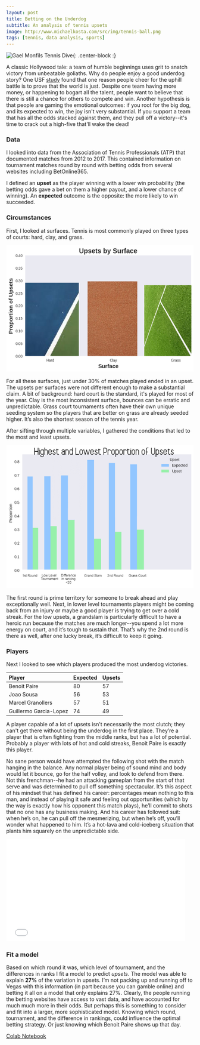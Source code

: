 ```yaml
---
layout: post
title: Betting on the Underdog
subtitle: An analysis of tennis upsets
image: http://www.michaelkosta.com/src/img/tennis-ball.png
tags: [tennis, data analysis, sports]
---
```

![Gael Monfils Tennis Dive](https://cdn.newsapi.com.au/image/v1/2d0513f542f437ec3f887744b85a4d93?width=650){: .center-block :}

A classic Hollywood tale: a team of humble beginnings uses grit to snatch victory from unbeatable goliaths. Why do people enjoy a good underdog story?  One USF [study](https://scholarcommons.usf.edu/cgi/viewcontent.cgi?referer=https://www.bing.com/&httpsredir=1&article=3898&context=etd) found that one reason people cheer for the uphill battle is to prove that the world is just. Despite one team having more money, or happening to bogart all the talent, people want to believe that there is still a chance for others to compete and win. Another hypothesis is that people are gaming the emotional outcomes: if you root for the big dog, and its expected to win, the joy isn't very substantial. If you support a team that has all the odds stacked against them, and they pull off a victory--it's time to crack out a high-five that'll wake the dead!

### Data

I looked into data from the Association of Tennis Professionals (ATP) that documented matches from 2012 to 2017. This contained information on tournament matches round by round with betting odds from several websites including BetOnline365.

I defined an **upset** as the player winning with a lower win probability (the betting odds gave a bet on them a higher payout, and a lower chance of winning). An **expected** outcome is the opposite: the more likely to win succeeded. 

### Circumstances

First, I looked at surfaces. Tennis is most commonly played on three types of courts: hard, clay, and grass. 

![Upsets by surface](/img/Bigger-upsets-by-surface.png)

For all these surfaces, just under 30% of matches played ended in an upset. The upsets per surfaces were not different enough to make a substantial claim. A bit of background: hard court is the standard, it's played for most of the year. Clay is the most inconsistent surface, bounces can be erratic and unpredictable. Grass court tournaments often have their own unique seeding system so the players that are better on grass are already seeded higher. It’s also the shortest season of the tennis year.


After sifting through multiple variables, I gathered the conditions that led to the most and least upsets. 

![Highs and lows upsets](/img/High_low_upsets.png)

The first round is prime territory for someone to break ahead and play exceptionally well. Next, in lower level tournaments players might be coming back from an injury or maybe a good player is trying to get over a cold streak. 
For the low upsets, a grandslam is particularly difficult to have a heroic run because the matches are much longer--you spend a lot more energy on court, and it’s tough to sustain that. That’s why the 2nd round is there as well, after one lucky break, it’s difficult to keep it going.

### Players

Next I looked to see which players produced the most underdog victories.

| Player | Expected | Upsets |
| :------ |:--- | :--- |
| Benoit Paire | 80 | 57 |
| Joao Sousa | 56 | 53 |
| Marcel Granollers | 57 | 51 |
| Guillermo Garcia-Lopez| 74 | 49 |


A player capable of a lot of upsets isn't necessarily the most clutch; they can't get there without being the underdog in the first place. They’re a player that is often fighting from the middle ranks, but has a lot of potential. Probably a player with lots of hot and cold streaks, Benoit Paire is exactly this player.  

No sane person would have attempted the following shot with the match hanging in the balance. Any normal player being of sound mind and body would let it bounce, go for the half volley, and look to defend from there. Not this frenchman--he had an attacking gameplan from the start of that serve and was determined to pull off something spectacular. It’s this aspect of his mindset that has defined his career: percentages mean nothing to this man, and instead of playing it safe and feeling out opportunities (which by the way is exactly how his opponent this match plays), he’ll commit to shots that no one has any business making. And his career has followed suit: when he’s on, he can pull off the mesmerizing, but when he’s off, you’ll wonder what happened to him. It’s a hot-lava and cold-iceberg  situation that plants him squarely on the unpredictable side. 

<iframe src="/img/Benoit_trimmed_drop.webm" width="480" height="273" frameBorder="0" class="giphy-embed" allowFullScreen></iframe>

### Fit a model 
Based on which round it was, which level of tournament, and the differences in ranks I fit a model to predict _upsets_. The model was able to explain **27%** of the variation in upsets. 
I’m not packing up and running off to Vegas with this information (in part because you can gamble online) and betting it all on a model that only explains 27%. Clearly, the people running the betting websites have access to vast data, and have accounted for much much more in their odds. But perhaps this is something to consider and fit into a larger, more sophisticated model. Knowing which round, tournament, and the difference in rankings, could influence the optimal betting strategy. Or just knowing which Benoit Paire shows up that day.

[Colab Notebook](https://colab.research.google.com/drive/1lP5sAjSj0JLoFIF4CRLA9Jx-szmQlu3Z)
